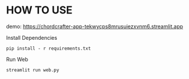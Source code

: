 # HOW TO USE
demo: https://chordcrafter-app-tekwycps8mrusuiezxvnm6.streamlit.app


Install Dependencies
```
pip install - r requirements.txt
```
Run Web
```
streamlit run web.py
```
